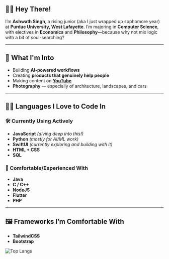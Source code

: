 ## 👋🏼 Hey There!

I’m **Ashwath Singh**, a rising junior (aka I just wrapped up sophomore year) at **Purdue University, West Lafayette**. I’m majoring in **Computer Science**, with electives in **Economics** and **Philosophy**—because why not mix logic with a bit of soul-searching?

---

## 🧠 What I'm Into

- Building **AI-powered workflows**
- Creating **products that genuinely help people**
- Making content on [**YouTube**](https://www.youtube.com/@ashwathsingh)
- **Photography** — especially of architecture, landscapes, and cars

---

## 🤟🏼 Languages I Love to Code In

### 🛠️ Currently Using Actively
- **JavaScript** _(diving deep into this!)_
- **Python** _(mostly for AI/ML work)_
- **SwiftUI** _(currently exploring and building with it)_
- **HTML + CSS**
- **SQL**

### 💾 Comfortable/Experienced With
- **Java**
- **C / C++**
- **NodeJS**
- **Flutter**
- **PHP**

---

## 🖼️ Frameworks I’m Comfortable With

- **TailwindCSS**  
- **Bootstrap**



![Top Langs](https://github-readme-stats.vercel.app/api/top-langs/?username=AshwathSingh&layout=donut)

<!--
**AshwathSingh/AshwathSingh** is a ✨ _special_ ✨ repository because its `README.md` (this file) appears on your GitHub profile.

Here are some ideas to get you started:

- 🔭 I’m currently working on ...
- 🌱 I’m currently learning ...
- 👯 I’m looking to collaborate on ...
- 🤔 I’m looking for help with ...
- 💬 Ask me about ...
- 📫 How to reach me: ...
- 😄 Pronouns: ...
- ⚡ Fun fact: ...
-->
